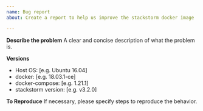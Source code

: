 ```yaml
---
name: Bug report
about: Create a report to help us improve the stackstorm docker image

---
```


**Describe the problem**
A clear and concise description of what the problem is.

**Versions**
 - Host OS: [e.g. Ubuntu 16.04]
 - docker: [e.g. 18.03.1-ce]
 - docker-compose: [e.g. 1.21.1]
 - stackstorm version: [e.g. v3.2.0]

**To Reproduce**
If necessary, please specify steps to reproduce the behavior.
